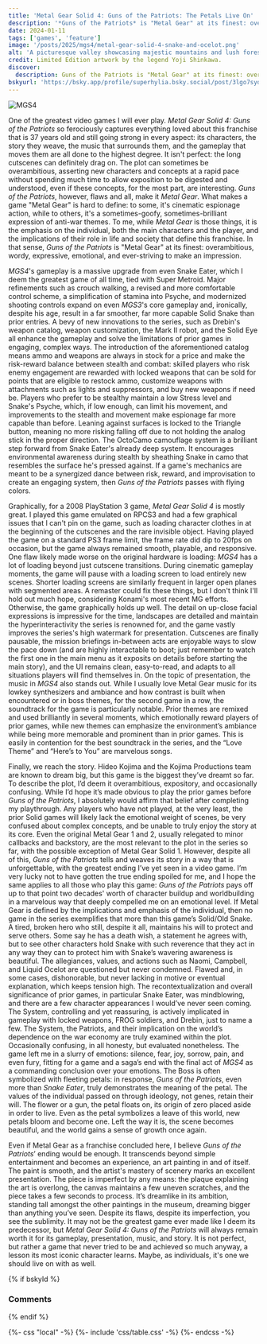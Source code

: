 ```yaml
---
title: 'Metal Gear Solid 4: Guns of the Patriots: The Petals Live On'
description: '*Guns of the Patriots* is "Metal Gear" at its finest: overambitious, wordy, expressive, emotional, and ever-striving to make an impression. I wish I could actually play it.'
date: 2024-01-11
tags: ['games', 'feature']
image: '/posts/2025/mgs4/metal-gear-solid-4-snake-and-ocelot.png'
alt: 'A picturesque valley showcasing majestic mountains and lush forests, creating a serene and captivating landscape'
credit: Limited Edition artwork by the legend Yoji Shinkawa.
discover:
  description: Guns of the Patriots is "Metal Gear" at its finest: overambitious, wordy, expressive, emotional, and ever-striving to make an impression. I wish I could actually play it.
bskyurl: 'https://bsky.app/profile/superhylia.bsky.social/post/3lgo7sydmi226'
---
```


![MGS4](https://www.creativeuncut.com/gallery-06/art/mgs4-limited-box.jpg)

One of the greatest video games I will ever play. *Metal Gear Solid 4: Guns of the Patriots* so ferociously captures everything loved about this franchise that is 37 years old and still going strong in every aspect: its characters, the story they weave, the music that surrounds them, and the gameplay that moves them are all done to the highest degree. It isn't perfect: the long cutscenes can definitely drag on. The plot can sometimes be overambitious, asserting new characters and concepts at a rapid pace without spending much time to allow exposition to be digested and understood, even if these concepts, for the most part, are interesting. *Guns of the Patriots*, however, flaws and all, make it *Metal Gear*. What makes a game "Metal Gear" is hard to define: to some, it's cinematic espionage action, while to others, it's a sometimes-goofy, sometimes-brilliant expression of anti-war themes. To me, while *Metal Gear* is those things, it is the emphasis on the individual, both the main characters and the player, and the implications of their role in life and society that define this franchise. In that sense, *Guns of the Patriots* is "Metal Gear" at its finest: overambitious, wordy, expressive, emotional, and ever-striving to make an impression. 

*MGS4*'s gameplay is a massive upgrade from even Snake Eater, which I deem the greatest game of all time, tied with Super Metroid. Major refinements such as crouch walking, a revised and more comfortable control scheme, a simplification of stamina into Psyche, and modernized shooting controls expand on even *MGS3*'s core gameplay and, ironically, despite his age, result in a far smoother, far more capable Solid Snake than prior entries. A bevy of new innovations to the series, such as Drebin's weapon catalog, weapon customization, the Mark II robot, and the Solid Eye all enhance the gameplay and solve the limitations of prior games in engaging, complex ways. The introduction of the aforementioned catalog means ammo and weapons are always in stock for a price and make the risk-reward balance between stealth and combat: skilled players who risk enemy engagement are rewarded with locked weapons that can be sold for points that are eligible to restock ammo, customize weapons with attachments such as lights and suppressors, and buy new weapons if need be. Players who prefer to be stealthy maintain a low Stress level and Snake's Psyche, which, if low enough, can limit his movement, and improvements to the stealth and movement make espionage far more capable than before. Leaning against surfaces is locked to the Triangle button, meaning no more risking falling off due to not holding the analog stick in the proper direction. The OctoCamo camouflage system is a brilliant step forward from Snake Eater's already deep system. It encourages environmental awareness during stealth by sheathing Snake in camo that resembles the surface he's pressed against. If a game's mechanics are meant to be a synergized dance between risk, reward, and improvisation to create an engaging system, then *Guns of the Patriots* passes with flying colors.

Graphically, for a 2008 PlayStation 3 game, *Metal Gear Solid 4* is mostly great. I played this game emulated on RPCS3 and had a few graphical issues that I can't pin on the game, such as loading character clothes in at the beginning of the cutscenes and the rare invisible object. Having played the game on a standard PS3 frame limit, the frame rate did dip to 20fps on occasion, but the game always remained smooth, playable, and responsive. One flaw likely made worse on the original hardware is loading: *MGS4* has a lot of loading beyond just cutscene transitions. During cinematic gameplay moments, the game will pause with a loading screen to load entirely new scenes. Shorter loading screens are similarly frequent in larger open planes with segmented areas. A remaster could fix these things, but I don't think I'll hold out much hope, considering Konami's most recent MG efforts. Otherwise, the game graphically holds up well. The detail on up-close facial expressions is impressive for the time, landscapes are detailed and maintain the hyperinteractivity the series is renowned for, and the game vastly improves the series's high watermark for presentation. Cutscenes are finally pausable, the mission briefings in-between acts are enjoyable ways to slow the pace down (and are highly interactable to boot; just remember to watch the first one in the main menu as it exposits on details before starting the main story), and the UI remains clean, easy-to-read, and adapts to all situations players will find themselves in. On the topic of presentation, the music in *MGS4* also stands out. While I usually love Metal Gear music for its lowkey synthesizers and ambiance and how contrast is built when encountered or in boss themes, for the second game in a row, the soundtrack for the game is particularly notable. Prior themes are remixed and used brilliantly in several moments, which emotionally reward players of prior games, while new themes can emphasize the environment’s ambiance while being more memorable and prominent than in prior games. This is easily in contention for the best soundtrack in the series, and the “Love Theme” and “Here’s to You” are marvelous songs.

Finally, we reach the story. Hideo Kojima and the Kojima Productions team are known to dream big, but this game is the biggest they’ve dreamt so far. To describe the plot, I’d deem it overambitious, expository, and occasionally confusing. While I’d hope it’s made obvious to play the prior games before *Guns of the Patriots*, I absolutely would affirm that belief after completing my playthrough. Any players who have not played, at the very least, the prior Solid games will likely lack the emotional weight of scenes, be very confused about complex concepts, and be unable to truly enjoy the story at its core. Even the original Metal Gear 1 and 2, usually relegated to minor callbacks and backstory, are the most relevant to the plot in the series so far, with the possible exception of Metal Gear Solid 1. However, despite all of this, *Guns of the Patriots* tells and weaves its story in a way that is unforgettable, with the greatest ending I’ve yet seen in a video game. I’m very lucky not to have gotten the true ending spoiled for me, and I hope the same applies to all those who play this game: *Guns of the Patriots* pays off up to that point two decades' worth of character buildup and worldbuilding in a marvelous way that deeply compelled me on an emotional level. If Metal Gear is defined by the implications and emphasis of the individual, then no game in the series exemplifies that more than this game’s Solid/Old Snake. A tired, broken hero who still, despite it all, maintains his will to protect and serve others. Some say he has a death wish, a statement he agrees with, but to see other characters hold Snake with such reverence that they act in any way they can to protect him with Snake’s wavering awareness is beautiful. The allegiances, values, and actions such as Naomi, Campbell, and Liquid Ocelot are questioned but never condemned. Flawed and, in some cases, dishonorable, but never lacking in motive or eventual explanation, which keeps tension high. The recontextualization and overall significance of prior games, in particular Snake Eater, was mindblowing, and there are a few character appearances I would’ve never seen coming. The System, controlling and yet reassuring, is actively implicated in gameplay with locked weapons, FROG soldiers, and Drebin, just to name a few. The System, the Patriots, and their implication on the world’s dependence on the war economy are truly examined within the plot. Occasionally confusing, in all honesty, but evaluated nonetheless. The game left me in a slurry of emotions: silence, fear, joy, sorrow, pain, and even fury, fitting for a game and a saga’s end with the final act of *MGS4* as a commanding conclusion over your emotions. The Boss is often symbolized with fleeting petals: in response, *Guns of the Patriots*, even more than *Snake Eater*, truly demonstrates the meaning of the petal. The values of the individual passed on through ideology, not genes, retain their will. The flower or a gun, the petal floats on, its origin of zero placed aside in order to live. Even as the petal symbolizes a leave of this world, new petals bloom and become one. Left the way it is, the scene becomes beautiful, and the world gains a sense of growth once again.

Even if Metal Gear as a franchise concluded here, I believe *Guns of the Patriots*’ ending would be enough. It transcends beyond simple entertainment and becomes an experience, an art painting in and of itself. The paint is smooth, and the artist's mastery of scenery marks an excellent presentation. The piece is imperfect by any means: the plaque explaining the art is overlong, the canvas maintains a few uneven scratches, and the piece takes a few seconds to process. It’s dreamlike in its ambition, standing tall amongst the other paintings in the museum, dreaming bigger than anything you’ve seen. Despite its flaws, despite its imperfection, you see the sublimity. It may not be the greatest game ever made like I deem its predecessor, but *Metal Gear Solid 4: Guns of the Patriots* will always remain worth it for its gameplay, presentation, music, and story. It is not perfect, but rather a game that never tried to be and achieved so much anyway, a lesson its most iconic character learns. Maybe, as individuals, it's one we should live on with as well.

{% if bskyId %}
  <h3>Comments</h3>
  <bsky-comments post="{{bskyurl}}"></bsky-comments>
{% endif %}

{%- css "local" -%}
  {%- include 'css/table.css' -%}
{%- endcss -%}
